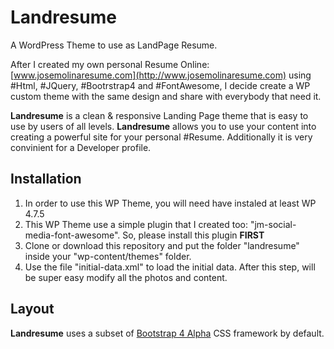# Landresume
A WordPress Theme to use as LandPage Resume.

After I created my own personal Resume Online: [www.josemolinaresume.com](http://www.josemolinaresume.com) using #Html, #JQuery, #Bootrstrap4 and #FontAwesome, I decide create a WP custom theme with the same design and share with everybody that need it.

**Landresume** is a clean & responsive Landing Page theme that is easy to use by users of all levels. **Landresume** allows you to use your content into creating a powerful site for your personal #Resume. Additionally it is very convinient for a Developer profile.

## Installation

1. In order to use this WP Theme, you will need have instaled at least WP 4.7.5
2. This WP Theme use a simple plugin that I created too: "jm-social-media-font-awesome". So, please install this plugin **FIRST**
3. Clone or download this repository and put the folder "landresume" inside your "wp-content/themes" folder.
4. Use the file "initial-data.xml" to load the initial data. After this step, will be super easy modify all the photos and content.

## Layout

**Landresume** uses a subset of [Bootstrap 4 Alpha](https://github.com/twbs/bootstrap) CSS
framework by default.
